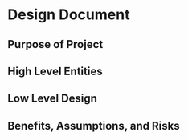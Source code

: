Design Document
===============

## Purpose of Project


## High Level Entities


## Low Level Design


## Benefits, Assumptions, and Risks
